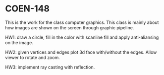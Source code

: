 # COEN-148
This is the work for the class computer graphics.
This class is mainly about how images are shown on the screen through graphic pipeline.

HW1: draw a circle, fill in the color with scanline fill and apply anti-aliansing on the image.

HW2: given vertices and edges plot 3d face with/without the edges. Allow viewer to rotate and zoom.

HW3: implement ray casting with reflection.
